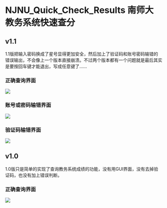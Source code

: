 # NJNU_Quick_Check_Results 南师大教务系统快速查分

## v1.1
1.1版把输入密码换成了星号显得更加安全，然后加上了验证码和账号密码输错的错误输出，不会像上一个版本直接崩溃。不过两个版本都有一个问题就是最后其实是要按回车键才能退出，写成任意键了……

### 正确查询界面

![](http://i.imgur.com/kXW5k4P.png)

### 账号或密码输错界面

![](http://i.imgur.com/pvp4Yjy.png)

### 验证码输错界面

![](http://i.imgur.com/yqgU7h7.png)

## v1.0
1.0版只是简单的实现了查询教务系统成绩的功能，没有用GUI界面，没有去掉验证码，也没有加上错误判断。

### 正确查询界面

![](http://i.imgur.com/vHlV0uY.png)
